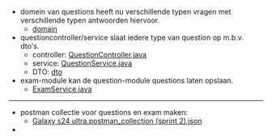 - domein van questions heeft nu verschillende typen vragen met verschillende typen antwoorden hiervoor.
    - [domain](..%2F..%2FQuestion%2Fsrc%2Fmain%2Fjava%2Fnl%2Fhu%2Finno%2Fhulp%2Fdomain)
- questioncontroller/service slaat iedere type van question op m.b.v. dto's.
    - controller: [QuestionController.java](..%2F..%2FQuestion%2Fsrc%2Fmain%2Fjava%2Fnl%2Fhu%2Finno%2Fhulp%2Fpresentation%2FQuestionController.java)
    - service: [QuestionService.java](..%2F..%2FQuestion%2Fsrc%2Fmain%2Fjava%2Fnl%2Fhu%2Finno%2Fhulp%2Fapplication%2FQuestionService.java)
    - DTO: [dto](..%2F..%2FQuestion%2Fsrc%2Fmain%2Fjava%2Fnl%2Fhu%2Finno%2Fhulp%2Fpresentation%2Fdto)
- exam-module kan de question-module questions laten opslaan.
    - [ExamService.java](..%2F..%2FExam%2Fsrc%2Fmain%2Fjava%2Fnl%2Fhu%2Finno%2Fhulp%2Fapplication%2FExamService.java)
___
- postman collectie voor questions en exam maken: 
  - [Galaxy s24 ultra.postman_collection (sprint 2).json](..%2FGalaxy%20s24%20ultra.postman_collection%20%28sprint%202%29.json)
- 
